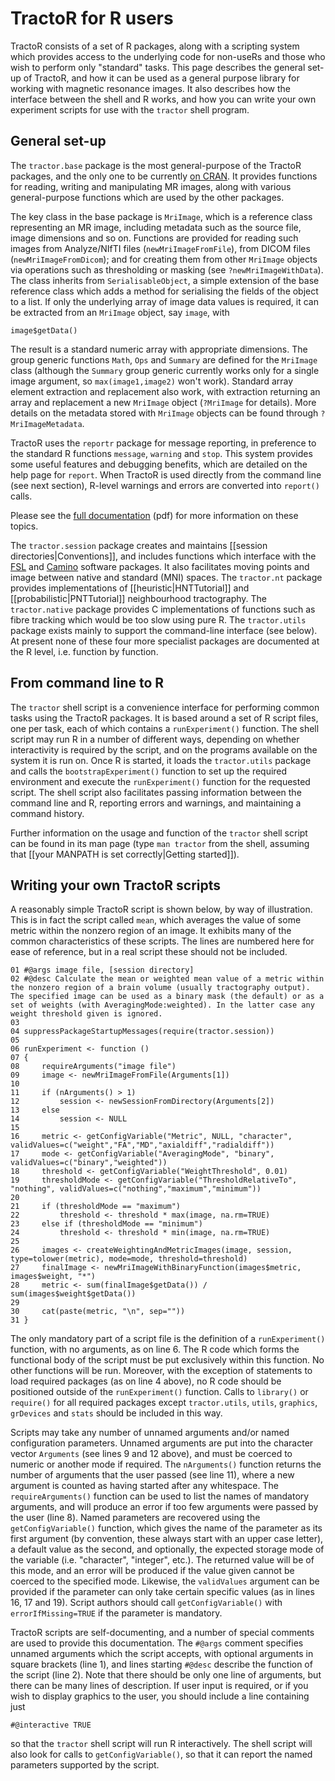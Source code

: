 # TractoR for R users

TractoR consists of a set of R packages, along with a scripting system which provides access to the underlying code for non-useRs and those who wish to perform only "standard" tasks. This page describes the general set-up of TractoR, and how it can be used as a general purpose library for working with magnetic resonance images. It also describes how the interface between the shell and R works, and how you can write your own experiment scripts for use with the `tractor` shell program.

## General set-up

The `tractor.base` package is the most general-purpose of the TractoR packages, and the only one to be currently [on CRAN](http://cran.r-project.org/web/packages/tractor.base/index.html). It provides functions for reading, writing and manipulating MR images, along with various general-purpose functions which are used by the other packages.

The key class in the base package is `MriImage`, which is a reference class representing an MR image, including metadata such as the source file, image dimensions and so on. Functions are provided for reading such images from Analyze/NIfTI files (`newMriImageFromFile`), from DICOM files (`newMriImageFromDicom`); and for creating them from other `MriImage` objects via operations such as thresholding or masking (see `?newMriImageWithData`). The class inherits from `SerialisableObject`, a simple extension of the base reference class which adds a method for serialising the fields of the object to a list. If only the underlying array of image data values is required, it can be extracted from an `MriImage` object, say `image`, with

    image$getData()

The result is a standard numeric array with appropriate dimensions. The group generic functions `Math`, `Ops` and `Summary` are defined for the `MriImage` class (although the `Summary` group generic currently works only for a single image argument, so `max(image1,image2)` won't work). Standard array element extraction and replacement also work, with extraction returning an array and replacement a new `MriImage` object (`?MriImage` for details). More details on the metadata stored with `MriImage` objects can be found through `?MriImageMetadata`.

TractoR uses the `reportr` package for message reporting, in preference to the standard R functions `message`, `warning` and `stop`. This system provides some useful features and debugging benefits, which are detailed on the help page for `report`. When TractoR is used directly from the command line (see next section), R-level warnings and errors are converted into `report()` calls.

Please see the [full documentation](http://cran.r-project.org/web/packages/tractor.base/tractor.base.pdf) (pdf) for more information on these topics.

The `tractor.session` package creates and maintains [[session directories|Conventions]], and includes functions which interface with the [FSL](http://www.fmrib.ox.ac.uk/fsl) and [Camino](http://www.camino.org.uk) software packages. It also facilitates moving points and image between native and standard (MNI) spaces. The `tractor.nt` package provides implementations of [[heuristic|HNTTutorial]] and [[probabilistic|PNTTutorial]] neighbourhood tractography. The `tractor.native` package provides C implementations of functions such as fibre tracking which would be too slow using pure R. The `tractor.utils` package exists mainly to support the command-line interface (see below). At present none of these four more specialist packages are documented at the R level, i.e. function by function.

## From command line to R

The `tractor` shell script is a convenience interface for performing common tasks using the TractoR packages. It is based around a set of R script files, one per task, each of which contains a `runExperiment()` function. The shell script may run R in a number of different ways, depending on whether interactivity is required by the script, and on the programs available on the system it is run on. Once R is started, it loads the `tractor.utils` package and calls the `bootstrapExperiment()` function to set up the required environment and execute the `runExperiment()` function for the requested script. The shell script also facilitates passing information between the command line and R, reporting errors and warnings, and maintaining a command history. 

Further information on the usage and function of the `tractor` shell script can be found in its man page (type `man tractor` from the shell, assuming that [[your MANPATH is set correctly|Getting started]]).

## Writing your own TractoR scripts

A reasonably simple TractoR script is shown below, by way of illustration. This is in fact the script called `mean`, which averages the value of some metric within the nonzero region of an image. It exhibits many of the common characteristics of these scripts. The lines are numbered here for ease of reference, but in a real script these should not be included.

    01 #@args image file, [session directory]
    02 #@desc Calculate the mean or weighted mean value of a metric within the nonzero region of a brain volume (usually tractography output). The specified image can be used as a binary mask (the default) or as a set of weights (with AveragingMode:weighted). In the latter case any weight threshold given is ignored.
    03 
    04 suppressPackageStartupMessages(require(tractor.session))
    05 
    06 runExperiment <- function ()
    07 {
    08     requireArguments("image file")
    09     image <- newMriImageFromFile(Arguments[1])
    10     
    11     if (nArguments() > 1)
    12         session <- newSessionFromDirectory(Arguments[2])
    13     else
    14         session <- NULL
    15     
    16     metric <- getConfigVariable("Metric", NULL, "character", validValues=c("weight","FA","MD","axialdiff","radialdiff"))
    17     mode <- getConfigVariable("AveragingMode", "binary", validValues=c("binary","weighted"))
    18     threshold <- getConfigVariable("WeightThreshold", 0.01)
    19     thresholdMode <- getConfigVariable("ThresholdRelativeTo", "nothing", validValues=c("nothing","maximum","minimum"))
    20     
    21     if (thresholdMode == "maximum")
    22         threshold <- threshold * max(image, na.rm=TRUE)
    23     else if (thresholdMode == "minimum")
    24         threshold <- threshold * min(image, na.rm=TRUE)
    25     
    26     images <- createWeightingAndMetricImages(image, session, type=tolower(metric), mode=mode, threshold=threshold)
    27     finalImage <- newMriImageWithBinaryFunction(images$metric, images$weight, "*")
    28     metric <- sum(finalImage$getData()) / sum(images$weight$getData())
    29     
    30     cat(paste(metric, "\n", sep=""))
    31 }

The only mandatory part of a script file is the definition of a `runExperiment()` function, with no arguments, as on line 6. The R code which forms the functional body of the script must be put exclusively within this function. No other functions will be run. Moreover, with the exception of statements to load required packages (as on line 4 above), no R code should be positioned outside of the `runExperiment()` function. Calls to `library()` or `require()` for all required packages except `tractor.utils`, `utils`, `graphics`, `grDevices` and `stats` should be included in this way.

Scripts may take any number of unnamed arguments and/or named configuration parameters. Unnamed arguments are put into the character vector `Arguments` (see lines 9 and 12 above), and must be coerced to numeric or another mode if required. The `nArguments()` function returns the number of arguments that the user passed (see line 11), where a new argument is counted as having started after any whitespace. The `requireArguments()` function can be used to list the names of mandatory arguments, and will produce an error if too few arguments were passed by the user (line 8). Named parameters are recovered using the `getConfigVariable()` function, which gives the name of the parameter as its first argument (by convention, these always start with an upper case letter), a default value as the second, and optionally, the expected storage mode of the variable (i.e. "character", "integer", etc.). The returned value will be of this mode, and an error will be produced if the value given cannot be coerced to the specified mode. Likewise, the `validValues` argument can be provided if the parameter can only take certain specific values (as in lines 16, 17 and 19). Script authors should call `getConfigVariable()` with `errorIfMissing=TRUE` if the parameter is mandatory.

TractoR scripts are self-documenting, and a number of special comments are used to provide this documentation. The `#@args` comment specifies unnamed arguments which the script accepts, with optional arguments in square brackets (line 1), and lines starting `#@desc` describe the function of the script (line 2). Note that there should be only one line of arguments, but there can be many lines of description. If user input is required, or if you wish to display graphics to the user, you should include a line containing just

    #@interactive TRUE

so that the `tractor` shell script will run R interactively. The shell script will also look for calls to `getConfigVariable()`, so that it can report the named parameters supported by the script.